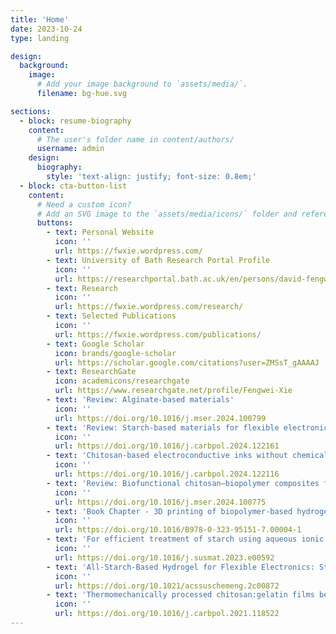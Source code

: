 ```yaml
---
title: 'Home'
date: 2023-10-24
type: landing

design:
  background:
    image:
      # Add your image background to `assets/media/`.
      filename: bg-hue.svg

sections:
  - block: resume-biography
    content:
      # The user's folder name in content/authors/
      username: admin
    design:
      biography:
        style: 'text-align: justify; font-size: 0.8em;'
  - block: cta-button-list
    content:
      # Need a custom icon?
      # Add an SVG image to the `assets/media/icons/` folder and reference it in the `icon` field below
      buttons:
        - text: Personal Website
          icon: ''
          url: https://fwxie.wordpress.com/
        - text: University of Bath Research Portal Profile
          icon: ''
          url: https://researchportal.bath.ac.uk/en/persons/david-fengwei-xie
        - text: Research
          icon: ''
          url: https://fwxie.wordpress.com/research/
        - text: Selected Publications
          icon: ''
          url: https://fwxie.wordpress.com/publications/
        - text: Google Scholar
          icon: brands/google-scholar
          url: https://scholar.google.com/citations?user=ZMSsT_gAAAAJ
        - text: ResearchGate
          icon: academicons/researchgate
          url: https://www.researchgate.net/profile/Fengwei-Xie
        - text: 'Review: Alginate-based materials'
          icon: ''
          url: https://doi.org/10.1016/j.mser.2024.100799
        - text: 'Review: Starch-based materials for flexible electronic sensor development'
          icon: ''
          url: https://doi.org/10.1016/j.carbpol.2024.122161
        - text: 'Chitosan-based electroconductive inks without chemical reaction for cost-effective and versatile 3D printing for electromagnetic interference (EMI) shielding and strain-sensing applications'
          icon: ''
          url: https://doi.org/10.1016/j.carbpol.2024.122116
        - text: 'Review: Biofunctional chitosan–biopolymer composites for biomedical applications'
          icon: ''
          url: https://doi.org/10.1016/j.mser.2024.100775
        - text: 'Book Chapter - 3D printing of biopolymer-based hydrogels'
          icon: ''
          url: https://doi.org/10.1016/B978-0-323-95151-7.00004-1
        - text: 'For efficient treatment of starch using aqueous ionic liquid at room temperature'
          icon: ''
          url: https://doi.org/10.1016/j.susmat.2023.e00592
        - text: 'All-Starch-Based Hydrogel for Flexible Electronics: Strain-Sensitive Batteries and Self-Powered Sensors'
          icon: ''
          url: https://doi.org/10.1021/acssuschemeng.2c00872
        - text: 'Thermomechanically processed chitosan:gelatin films being transparent, mechanically robust and less hygroscopic'
          icon: ''
          url: https://doi.org/10.1016/j.carbpol.2021.118522
---
```

